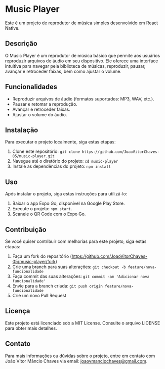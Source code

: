 # Music Player

Este é um projeto de reprodutor de música simples desenvolvido em React Native.

## Descrição

O Music Player é um reprodutor de música básico que permite aos usuários reproduzir arquivos de áudio em seu dispositivo. Ele oferece uma interface intuitiva para navegar pela biblioteca de músicas, reproduzir, pausar, avançar e retroceder faixas, bem como ajustar o volume.

## Funcionalidades

- Reproduzir arquivos de áudio (formatos suportados: MP3, WAV, etc.).
- Pausar e retomar a reprodução.
- Avançar e retroceder faixas.
- Ajustar o volume do áudio.

## Instalação

Para executar o projeto localmente, siga estas etapas:

1. Clone este repositório: `git clone https://github.com/JoaoVitorChaves-05/music-player.git`
2. Navegue até o diretório do projeto: `cd music-player`
3. Instale as dependências do projeto: `npm install`

## Uso

Após instalar o projeto, siga estas instruções para utilizá-lo:

1. Baixar o app Expo Go, disponível na Google Play Store.
2. Execute o projeto: `npm start`.
3. Scaneie o QR Code com o Expo Go.

## Contribuição

Se você quiser contribuir com melhorias para este projeto, siga estas etapas:

1. Faça um fork do repositório (https://github.com/JoaoVitorChaves-05/music-player/fork)
2. Crie uma branch para suas alterações: `git checkout -b feature/nova-funcionalidade`
3. Faça commit das suas alterações: `git commit -am 'Adicionar nova funcionalidade'`
4. Envie para a branch criada: `git push origin feature/nova-funcionalidade`
5. Crie um novo Pull Request

## Licença

Este projeto está licenciado sob a MIT License. Consulte o arquivo LICENSE para obter mais detalhes.

## Contato

Para mais informações ou dúvidas sobre o projeto, entre em contato com João Vitor Mâncio Chaves via email: joaovmanciochaves@gmail.com.

